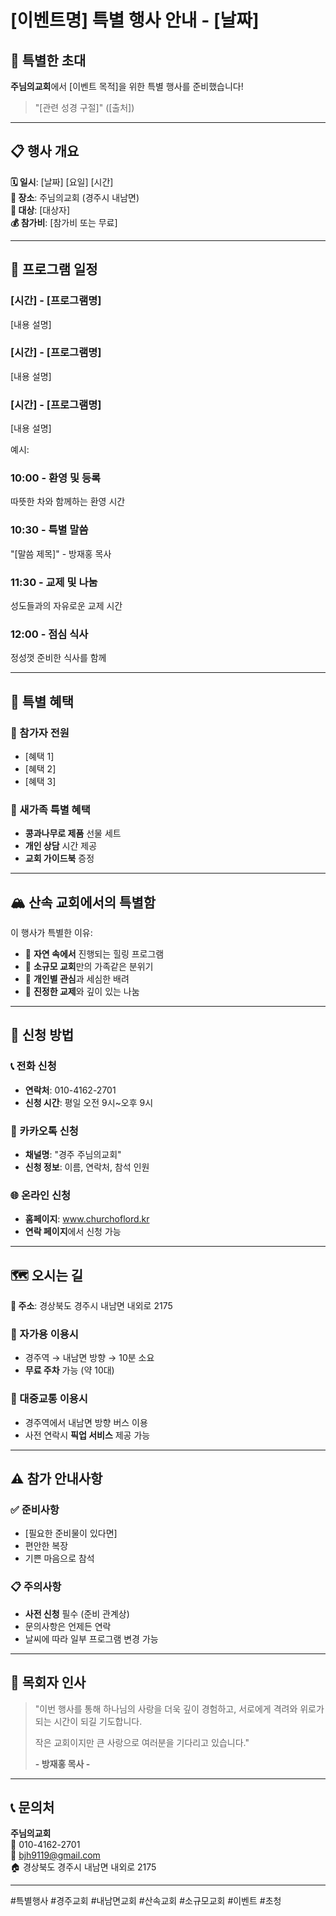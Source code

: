 # [이벤트명] 특별 행사 안내 - [날짜]

## 🎉 특별한 초대

**주님의교회**에서 [이벤트 목적]을 위한 특별 행사를 준비했습니다!

> "[관련 성경 구절]" ([출처])

---

## 📋 행사 개요

**🗓️ 일시**: [날짜] [요일] [시간]  
**📍 장소**: 주님의교회 (경주시 내남면)  
**👥 대상**: [대상자]  
**💰 참가비**: [참가비 또는 무료]

---

## 🌟 프로그램 일정

### [시간] - [프로그램명]
[내용 설명]

### [시간] - [프로그램명]  
[내용 설명]

### [시간] - [프로그램명]
[내용 설명]

예시:
### 10:00 - 환영 및 등록
따뜻한 차와 함께하는 환영 시간

### 10:30 - 특별 말씀  
"[말씀 제목]" - 방재홍 목사

### 11:30 - 교제 및 나눔
성도들과의 자유로운 교제 시간

### 12:00 - 점심 식사
정성껏 준비한 식사를 함께

---

## 🎁 특별 혜택

### 🎯 참가자 전원
- [혜택 1]
- [혜택 2]  
- [혜택 3]

### 🌟 새가족 특별 혜택
- **콩과나무로 제품** 선물 세트
- **개인 상담** 시간 제공
- **교회 가이드북** 증정

---

## 🏔️ 산속 교회에서의 특별함

이 행사가 특별한 이유:

- 🌲 **자연 속에서** 진행되는 힐링 프로그램
- 💞 **소규모 교회**만의 가족같은 분위기  
- 🤲 **개인별 관심**과 세심한 배려
- 🙏 **진정한 교제**와 깊이 있는 나눔

---

## 📝 신청 방법

### 📞 전화 신청
- **연락처**: 010-4162-2701
- **신청 시간**: 평일 오전 9시~오후 9시

### 💬 카카오톡 신청  
- **채널명**: "경주 주님의교회"
- **신청 정보**: 이름, 연락처, 참석 인원

### 🌐 온라인 신청
- **홈페이지**: www.churchoflord.kr
- **연락 페이지**에서 신청 가능

---

## 🗺️ 오시는 길

**📍 주소**: 경상북도 경주시 내남면 내외로 2175

### 🚗 자가용 이용시
- 경주역 → 내남면 방향 → 10분 소요
- **무료 주차** 가능 (약 10대)

### 🚌 대중교통 이용시  
- 경주역에서 내남면 방향 버스 이용
- 사전 연락시 **픽업 서비스** 제공 가능

---

## ⚠️ 참가 안내사항

### ✅ 준비사항
- [필요한 준비물이 있다면]
- 편안한 복장
- 기쁜 마음으로 참석

### 📋 주의사항  
- **사전 신청** 필수 (준비 관계상)
- 문의사항은 언제든 연락
- 날씨에 따라 일부 프로그램 변경 가능

---

## 💝 목회자 인사

> "이번 행사를 통해 하나님의 사랑을 더욱 깊이 경험하고, 
> 서로에게 격려와 위로가 되는 시간이 되길 기도합니다. 
> 
> 작은 교회이지만 큰 사랑으로 여러분을 기다리고 있습니다."
> 
> **- 방재홍 목사 -**

---

## 📞 문의처

**주님의교회**  
📱 010-4162-2701  
📧 bjh9119@gmail.com  
🏠 경상북도 경주시 내남면 내외로 2175

---

#특별행사 #경주교회 #내남면교회 #산속교회 #소규모교회 #이벤트 #초청